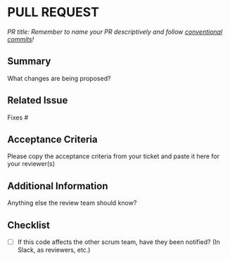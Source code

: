 # PULL REQUEST

_PR title: Remember to name your PR descriptively and follow [conventional commits](https://cheatsheets.zip/conventional-commits)!_

## Summary

What changes are being proposed?

## Related Issue

Fixes #

## Acceptance Criteria

Please copy the acceptance criteria from your ticket and paste it here for your reviewer(s)

## Additional Information

Anything else the review team should know?

## Checklist

- [ ] If this code affects the other scrum team, have they been notified? (In Slack, as reviewers, etc.)
